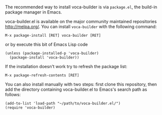 The recommended way to install voca-builder is via `package.el`, the build-in
package manager in Emacs.

voca-builder.el is available on the major community maintained
repositories <http://melpa.org/>. You can install `voca-builder` with the
following command:

`M-x package-install [RET] voca-builder [RET]`

or by execute this bit of Emacs Lisp code

    (unless (package-installed-p 'voca-builder)
      (package-install 'voca-builder))

If the installation doesn't work try to refresh the package list:

`M-x package-refresh-contents [RET]`

You can also install manually with two steps: first clone this
repository, then add the directory containing voca-builder.el to
Emacs's search path as follows:

    (add-to-list 'load-path "~/path/to/voca-builder.el/")
    (require 'voca-builder)
